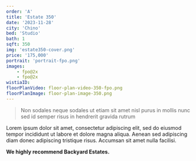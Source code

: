 ```yaml
---
order: 'A'
title: 'Estate 350'
date: '2023-11-28'
city: 'Chino'
bed: 'Studio'
bath: 1
sqft: 350
img: 'estate350-cover.png'
price: '175,000'
portrait: 'portrait-fpo.png'
images:
    - fpo@2x
    - fpo@2x
wistiaID:
floorPlanVideo: floor-plan-video-350-fpo.png
floorPlanImage: floor-plan-image-350.png
---
```


> Non sodales neque sodales ut etiam sit amet nisl purus in mollis nunc sed id semper risus in hendrerit gravida rutrum

Lorem ipsum dolor sit amet, consectetur adipiscing elit, sed do eiusmod tempor incididunt ut labore et dolore magna aliqua. Aenean sed adipiscing diam donec adipiscing tristique risus. Accumsan sit amet nulla facilisi.

**We highly recommend Backyard Estates.**
